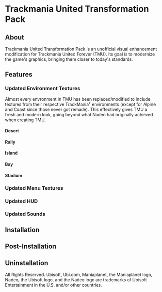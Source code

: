 # Trackmania United Transformation Pack
## About
Trackmania United Transformation Pack is an unofficial visual enhancement modification for Trackmania United Forever (TMU).
Its goal is to modernize the game's graphics, bringing them closer to today's standards.

## Features
### Updated Environment Textures
Almost every envronment in TMU has been replaced/modified to include textures from their respective TrackMania² environments (except for Alpine and Coast since those never got remade). This effectively gives TMU a fresh and modern look, going beyond what Nadeo had originally achieved when creating TMU.
#### Desert
#### Rally
#### Island
#### Bay
#### Stadium
### Updated Menu Textures
### Updated HUD
### 
### Updated Sounds
## Installation
## Post-Installation
## Uninstallation

All Rights Reserved. Ubisoft, Ubi.com, Maniaplanet, the Maniaplanet logo, Nadeo, the Ubisoft logo, and the Nadeo logo are trademarks of Ubisoft Entertainment in the U.S. and/or other countries.
